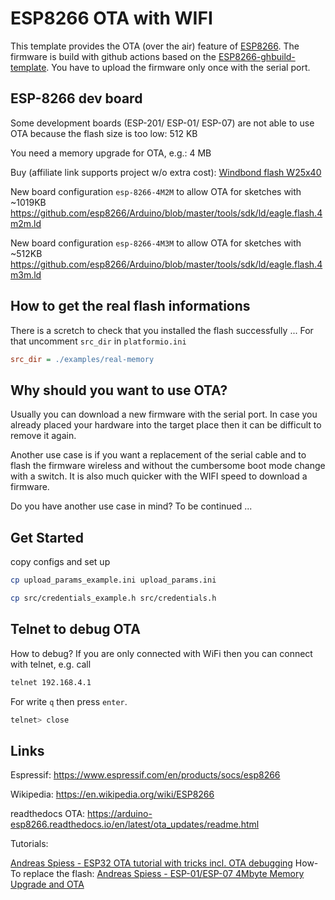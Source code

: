 # ESP8266 OTA with WIFI

This template provides the OTA (over the air) feature of [ESP8266](https://www.espressif.com/en/products/socs/esp8266). The firmware is build with github actions based on the [ESP8266-ghbuild-template](https://github.com/mcuw/ESP32-ghbuild-template). You have to upload the firmware only once with the serial port.

## ESP-8266 dev board

Some development boards (ESP-201/ ESP-01/ ESP-07) are not able to use OTA because the flash size is too low: 512 KB

You need a memory upgrade for OTA, e.g.: 4 MB

Buy (affiliate link supports project w/o extra cost): [Windbond flash W25x40](https://s.click.aliexpress.com/e/_Dk3LwXJ)

New board configuration `esp-8266-4M2M` to allow OTA for sketches with  ~1019KB 
https://github.com/esp8266/Arduino/blob/master/tools/sdk/ld/eagle.flash.4m2m.ld

New board configuration `esp-8266-4M3M` to allow OTA for sketches with ~512KB 
https://github.com/esp8266/Arduino/blob/master/tools/sdk/ld/eagle.flash.4m3m.ld

## How to get the real flash informations

There is a scretch to check that you installed the flash successfully ...
For that uncomment `src_dir` in `platformio.ini`

```ini
src_dir = ./examples/real-memory
```

## Why should you want to use OTA?

Usually you can download a new firmware with the serial port.
In case you already placed your hardware into the target place then it can be difficult to remove it again.

Another use case is if you want a replacement of the serial cable and to flash the firmware wireless and without the cumbersome boot mode change with a switch. It is also much quicker with the WIFI speed to download a firmware.

Do you have another use case in mind? To be continued ...

## Get Started

copy configs and set up
```sh
cp upload_params_example.ini upload_params.ini
```

```sh
cp src/credentials_example.h src/credentials.h
```

## Telnet to debug OTA

How to debug? If you are only connected with WiFi then you can connect with telnet, e.g. call

```sh
telnet 192.168.4.1
```

For write `q` then press `enter`.

```sh
telnet> close
```

## Links

Espressif: https://www.espressif.com/en/products/socs/esp8266

Wikipedia: https://en.wikipedia.org/wiki/ESP8266

readthedocs OTA: https://arduino-esp8266.readthedocs.io/en/latest/ota_updates/readme.html

Tutorials:

[Andreas Spiess - ESP32 OTA tutorial with tricks incl. OTA debugging](https://www.youtube.com/watch?v=1pwqS_NUG7Q)
How-To replace the flash: [Andreas Spiess - ESP-01/ESP-07 4Mbyte Memory Upgrade and OTA](https://www.youtube.com/watch?v=xyc1gCjguRU)
